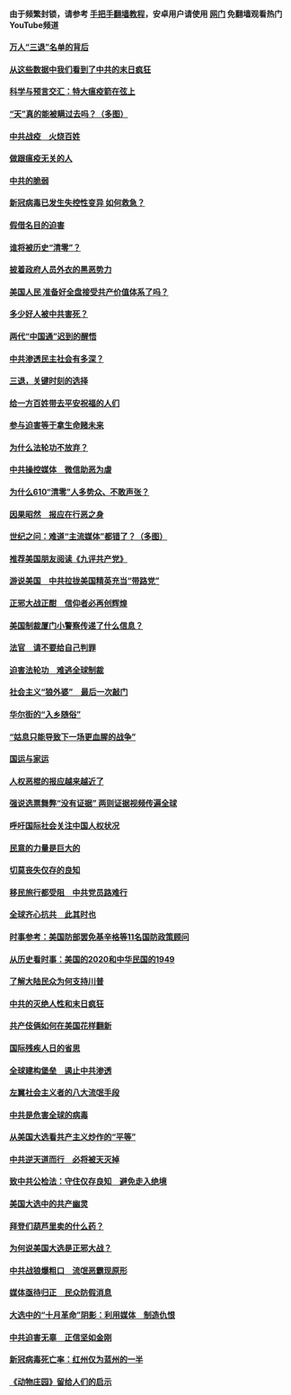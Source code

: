 #### 由于频繁封锁，请参考 [手把手翻墙教程](https://github.com/gfw-breaker/guides/wiki/)，安卓用户请使用 [网门](https://github.com/gfw-breaker/nogfw/blob/master/dl.md?t=01141600) 免翻墙观看热门YouTube频道 

#### [万人“三退”名单的背后](../pages/251/418505.md?t=01141600) 

#### [从这些数据中我们看到了中共的末日疯狂](../pages/251/418420.md?t=01141600) 

#### [科学与预言交汇：特大瘟疫箭在弦上](../pages/251/418266.md?t=01141600) 

#### [“天”真的能被瞒过去吗？（多图）](../pages/251/418308.md?t=01141600) 

#### [中共战疫　火烧百姓](../pages/251/418220.md?t=01141600) 

#### [做跟瘟疫无关的人](../pages/251/418171.md?t=01141600) 

#### [中共的脆弱](../pages/251/418196.md?t=01141600) 

#### [新冠病毒已发生失控性变异 如何救急？](../pages/251/418032.md?t=01141600) 

#### [假借名目的迫害](../pages/251/418055.md?t=01141600) 

#### [谁将被历史“清零”？](../pages/251/417485.md?t=01141600) 

#### [披着政府人员外衣的黑恶势力](../pages/251/417442.md?t=01141600) 

#### [美国人民 准备好全盘接受共产价值体系了吗？](../pages/251/417491.md?t=01141600) 

#### [多少好人被中共害死？](../pages/251/417144.md?t=01141600) 

#### [两代“中国通”迟到的醒悟](../pages/251/417064.md?t=01141600) 

#### [中共渗透民主社会有多深？](../pages/251/417063.md?t=01141600) 

#### [三退，关键时刻的选择](../pages/251/416969.md?t=01141600) 

#### [给一方百姓带去平安祝福的人们](../pages/251/416941.md?t=01141600) 

#### [参与迫害等于拿生命赌未来](../pages/251/416856.md?t=01141600) 

#### [为什么法轮功不放弃？](../pages/251/416864.md?t=01141600) 

#### [中共操控媒体　微信助恶为虐](../pages/251/416724.md?t=01141600) 

#### [为什么610“清零”人多势众、不敢声张？](../pages/251/416632.md?t=01141600) 

#### [因果昭然　报应在行恶之身](../pages/251/416582.md?t=01141600) 

#### [世纪之问：难道“主流媒体”都错了？（多图）](../pages/251/416571.md?t=01141600) 

#### [推荐美国朋友阅读《九评共产党》](../pages/251/416510.md?t=01141600) 

#### [游说美国　中共拉拢美国精英充当“带路党”](../pages/251/416529.md?t=01141600) 

#### [正邪大战正酣　信仰者必再创辉煌](../pages/251/416433.md?t=01141600) 

#### [美国制裁厦门小警察传递了什么信息？](../pages/251/416432.md?t=01141600) 

#### [法官　请不要给自己判罪](../pages/251/416379.md?t=01141600) 

#### [迫害法轮功　难逃全球制裁](../pages/251/416380.md?t=01141600) 

#### [社会主义“狼外婆”　最后一次敲门](../pages/251/416394.md?t=01141600) 

#### [华尔街的“入乡随俗”](../pages/251/416395.md?t=01141600) 

#### [“姑息只能导致下一场更血腥的战争”](../pages/251/416223.md?t=01141600) 

#### [国运与家运](../pages/251/416224.md?t=01141600) 

#### [人权恶棍的报应越来越近了](../pages/251/416276.md?t=01141600) 

#### [强说选票舞弊“没有证据” 两则证据视频传遍全球](../pages/251/416227.md?t=01141600) 

#### [呼吁国际社会关注中国人权状况](../pages/251/416135.md?t=01141600) 

#### [民意的力量是巨大的](../pages/251/416222.md?t=01141600) 

#### [切莫丧失仅存的良知](../pages/251/416134.md?t=01141600) 

#### [移民旅行都受阻　中共党员路难行](../pages/251/416033.md?t=01141600) 

#### [全球齐心抗共　此其时也](../pages/251/415989.md?t=01141600) 

#### [时事参考：美国防部罢免基辛格等11名国防政策顾问](../pages/251/415970.md?t=01141600) 

#### [从历史看时事：美国的2020和中华民国的1949](../pages/251/415949.md?t=01141600) 

#### [了解大陆民众为何支持川普](../pages/251/415950.md?t=01141600) 

#### [中共的灭绝人性和末日疯狂](../pages/251/415944.md?t=01141600) 

#### [共产伎俩如何在美国花样翻新](../pages/251/415908.md?t=01141600) 

#### [国际残疾人日的省思](../pages/251/415849.md?t=01141600) 

#### [全球建构堡垒　遏止中共渗透](../pages/251/415850.md?t=01141600) 

#### [左翼社会主义者的八大流氓手段](../pages/251/415802.md?t=01141600) 

#### [中共是危害全球的病毒](../pages/251/415569.md?t=01141600) 

#### [从美国大选看共产主义炒作的“平等”](../pages/251/415654.md?t=01141600) 

#### [中共逆天道而行　必将被天灭掉](../pages/251/415626.md?t=01141600) 

#### [致中共公检法：守住仅存良知　避免走入绝境](../pages/251/415627.md?t=01141600) 

#### [美国大选中的共产幽灵](../pages/251/415618.md?t=01141600) 

#### [拜登们葫芦里卖的什么药？](../pages/251/415531.md?t=01141600) 

#### [为何说美国大选是正邪大战？](../pages/251/415530.md?t=01141600) 

#### [中共战狼爆粗口　流氓恶霸现原形](../pages/251/415426.md?t=01141600) 

#### [媒体亟待归正　民众防假消息](../pages/251/415402.md?t=01141600) 

#### [大选中的“十月革命”阴影：利用媒体　制造仇恨](../pages/251/415334.md?t=01141600) 

#### [中共迫害无辜　正信坚如金刚](../pages/251/415307.md?t=01141600) 

#### [新冠病毒死亡率：红州仅为蓝州的一半](../pages/251/415164.md?t=01141600) 

#### [《动物庄园》留给人们的启示](../pages/251/415178.md?t=01141600) 

